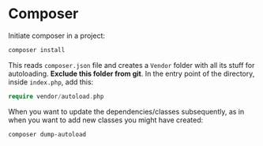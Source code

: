 # Composer
Initiate composer in a project:

```bash
composer install
```
This reads `composer.json` file and creates a `Vendor` folder with all its stuff for autoloading. **Exclude this folder from git**. In the entry point of the directory, inside `index.php`, add this:
```php
require vendor/autoload.php
``` 

When you want to update the dependencies/classes subsequently, as in when you want to add new classes you might have created:

```bash
composer dump-autoload
```